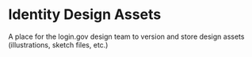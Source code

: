 # Identity Design Assets

A place for the login.gov design team to version and store design assets (illustrations, sketch files, etc.) 
